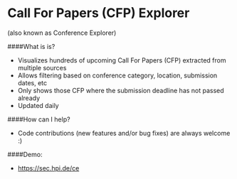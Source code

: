 Call For Papers (CFP) Explorer
=======
(also known as Conference Explorer)

####What is is?
* Visualizes hundreds of upcoming Call For Papers (CFP) extracted from multiple sources
* Allows filtering based on conference category, location, submission dates, etc
* Only shows those CFP where the submission deadline has not passed already
* Updated daily

####How can I help?
* Code contributions (new features and/or bug fixes) are always welcome :)

####Demo: 
* https://sec.hpi.de/ce
